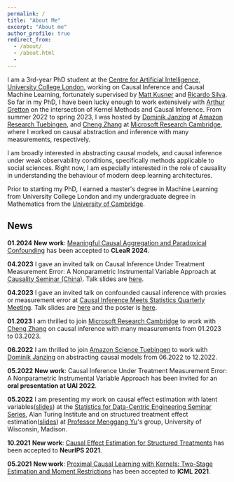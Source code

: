 ```yaml
---
permalink: /
title: "About Me"
excerpt: "About me"
author_profile: true
redirect_from:
  - /about/
  - /about.html
  -
---
```

I am a 3rd-year PhD student at the [Centre for Artificial Intelligence, University College London](https://www.ucl.ac.uk/ai-centre/), working on Causal Inference and Causal Machine Learning, fortunately supervised by [Matt Kusner](http://mkusner.github.io) and [Ricardo Silva](http://www.homepages.ucl.ac.uk/~ucgtrbd/). So far in my PhD, I have been lucky enough to work extensively with [Arthur Gretton](https://www.gatsby.ucl.ac.uk/~gretton/) on the intersection of Kernel Methods and Causal Inference. From summer 2022 to spring 2023, I was hosted by [Dominik Janzing](https://janzing.github.io) at [Amazon Research Tuebingen](https://www.amazon.science/locations/tubingen), and [Cheng Zhang]((https://www.microsoft.com/en-us/research/people/chezha/)) at [Microsoft Research Cambridge](https://www.microsoft.com/en-us/research/lab/microsoft-research-cambridge/), where I worked on causal abstraction and inference with many measurements, respectively.

I am broadly interested in abstracting causal models, and causal inference under weak observability conditions, specifically methods applicable to social sciences. Right now, I am especially interested in the role of causality in understanding the behaviour of modern deep learning architectures.

Prior to starting my PhD, I earned a master's degree in Machine Learning from University College London and my undergraduate degree in Mathematics from the [University of Cambridge](https://www.maths.cam.ac.uk).

## News

**01.2024** **New work**: [Meaningful Causal Aggregation and Paradoxical Confounding](https://arxiv.org/abs/2304.11625) has been accepted to **CLeaR 2024**. 

**04.2023** I gave an invited talk on Causal Inference Under Treatment Measurement Error: A Nonparametric Instrumental Variable Approach  at [Causality Seminar (China)](https://sites.google.com/view/zhigao-guo/causality-seminar). Talk slides are [here](https://yuchen-zhu.github.io/files/china_causality_seminar.pdf).

**04.2023** I gave an invited talk on confounded causal inference with proxies or measurement error at [Causal Inference Meets Statistics Quarterly Meeting](https://quarter-on-causality.github.io/analysis/). Talk slides are [here](https://yuchen-zhu.github.io/files/paris-talk.pdf) and the poster is [here](https://quarter-on-causality.github.io/analysis/posters/Zhu_PMMR.pdf).

**01.2023** I am thrilled to join [Microsoft Research Cambridge](https://www.microsoft.com/en-us/research/lab/microsoft-research-cambridge/) to work with [Cheng Zhang](https://www.microsoft.com/en-us/research/people/chezha/) on causal inference with many measurements from 01.2023 to 03.2023. 

**06.2022** I am thrilled to join [Amazon Science Tuebingen](https://www.amazon.science/locations/tubingen) to work with [Dominik Janzing](https://janzing.github.io) on abstracting causal models from 06.2022 to 12.2022. 

**05.2022** **New work**: Causal Inference Under Treatment Measurement Error: A Nonparametric Instrumental Variable Approach has been invited for an **oral presentation at UAI 2022**. 

**05.2022** I am presenting my work on causal effect estimation with latent variables([slides](https://yuchen-zhu.github.io/files/S-DCE-talk.pdf)) at the [Statistics for Data-Centric Engineering Seminar Series](https://sites.google.com/view/dce-reading-group), Alan Turing Institute and on structured treatment effect estimation([slides](https://yuchen-zhu.github.io/files/SIN-uwmadison.pdf)) at [Professor Menggang Yu](https://biostat.wiscweb.wisc.edu/staff/yu-menggang/)'s group, University of Wisconsin, Madison.

**10.2021** **New work**: [Causal Effect Estimation for Structured Treatments](https://arxiv.org/abs/2106.01939) has been accepted to **NeurIPS 2021**. 

**05.2021** **New work**: [Proximal Causal Learning with Kernels: Two-Stage Estimation and Moment Restrictions](https://arxiv.org/abs/2105.04544) has been accepted to **ICML 2021**.
